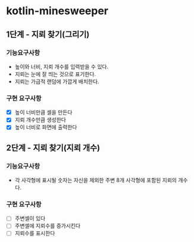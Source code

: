 # kotlin-minesweeper

## 1단계 - 지뢰 찾기(그리기)
### 기능요구사항
- 높이와 너비, 지뢰 개수를 입력받을 수 있다.
- 지뢰는 눈에 잘 띄는 것으로 표기한다.
- 지뢰는 가급적 랜덤에 가깝게 배치한다.

### 구현 요구사항
- [x] 높이 너비만큼 셀을 만든다
- [x] 지뢰 개수만큼 생성한다
- [x] 높이 너비로 화면에 출력한다

## 2단계 - 지뢰 찾기(지뢰 개수)
### 기능요구사항
- 각 사각형에 표시될 숫자는 자신을 제외한 주변 8개 사각형에 포함된 지뢰의 개수다.

### 구현 요구사항
- [ ] 주변셀이 있다
- [ ] 주변셀에 지뢰수를 증가시킨다
- [ ] 지뢰수를 표시한다
